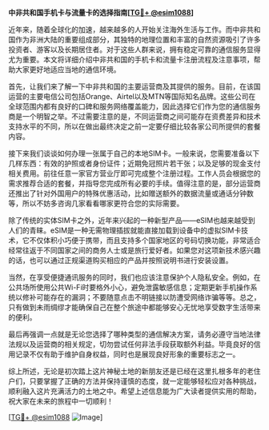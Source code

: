 **中非共和国手机卡与流量卡的选择指南[[TG💪+ @esim1088](https://t.me/s/esim1088)]**

近年来，随着全球化的加速，越来越多的人开始关注海外生活与工作。而中非共和国作为非洲大陆的重要组成部分，其独特的地理位置和丰富的自然资源吸引了许多投资者、游客以及长期居住者。对于这些人群来说，拥有稳定可靠的通信服务显得尤为重要。本文将详细介绍中非共和国的手机卡和流量卡注册流程及注意事项，帮助大家更好地适应当地的通信环境。

首先，让我们来了解一下中非共和国的主要运营商及其提供的服务。目前，在该国运营的主要电信公司包括Orange、Airtel以及MTN等国际知名品牌。这些公司在全球范围内都有良好的口碑和服务网络覆盖能力，因此选择它们作为您的通信服务商是一个明智之举。不过需要注意的是，不同运营商之间可能存在资费差异和技术支持水平的不同，所以在做出最终决定之前一定要仔细比较各家公司所提供的套餐内容。

接下来我们谈谈如何办理一张属于自己的本地SIM卡。一般来说，您需要准备以下几样东西：有效的护照或者身份证件；近期免冠照片若干张；以及足够的现金支付相关费用。前往任意一家官方营业厅即可完成整个注册过程。工作人员会根据您的需求推荐合适的套餐，并指导您完成所有必要的手续。值得注意的是，部分运营商还推出了针对外国用户的特殊优惠活动，比如赠送额外的数据流量或通话分钟数等，所以不妨多咨询几家看看哪家更符合您的实际需要。

除了传统的实体SIM卡之外，近年来兴起的一种新型产品——eSIM也越来越受到人们的青睐。eSIM是一种无需物理插拔就能直接加载到设备中的虚拟SIM卡技术，它不仅体积小巧便于携带，而且支持多个国家地区的号码切换功能，非常适合经常往返于不同国家之间的商务人士或是旅行爱好者。如果您对这项新技术感兴趣的话，也可以通过正规渠道购买相应的产品并按照说明书进行安装设置。

当然，在享受便捷通讯服务的同时，我们也应该注意保护个人隐私安全。例如，在公共场所使用公共Wi-Fi时要格外小心，避免泄露敏感信息；定期更新手机操作系统以修补可能存在的漏洞；不要随意点击不明链接以防遭受网络诈骗等等。总之，只有做到未雨绸缪才能确保自己在整个旅途中都能够安心无忧地享受数字生活带来的便利。

最后再强调一点就是无论您选择了哪种类型的通信解决方案，请务必遵守当地法律法规以及运营商的相关规定，切勿尝试任何非法手段获取额外利益。毕竟良好的信用记录不仅有助于维护自身权益，同时也是展现良好形象的重要标志之一。

综上所述，无论是初次踏上这片神秘土地的新朋友还是已经在这里扎根多年的老住户们，只要掌握了正确的方法并保持谨慎的态度，就一定能够轻松应对各种挑战，顺利融入这片充满活力的土地之中。希望上述信息能为广大读者提供实用的帮助，祝大家在未来的旅程中一切顺利！

[[TG💪+ @esim1088](https://t.me/s/esim1088) ![Image](https://i.postimg.cc/4NQfJmqS/Snipaste-2025-05-13-00-14-12.png)]